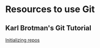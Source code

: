# Resources to use Git

## Karl Brotman's Git Tutorial

[Initializing repos](https://kbroman.org/github_tutorial/pages/init.html)
